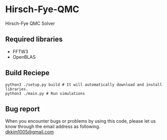 # Hirsch-Fye-QMC
Hirsch-Fye QMC Solver

## Required libraries 
+ FFTW3
+ OpenBLAS


Build Reciepe
--------------
    python3 ./setup.py build # It will automatically download and install libraries.
    python3 ./main.py # Run simulations

Bug report
--------------
When you encounter bugs or problems by using this code, please let us know through the email address as following. <br />
dkkim1005@gmail.com
